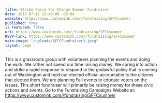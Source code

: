 ```yaml
---
title: Strike Force For Change Summer Fundraiser
date: 2017-07-17 12:40:00 -05:00
website: https://www.customink.com//fundraising/SFFCsummer
published: true
is featured: false
url: https://www.customink.com//fundraising/SFFCsummer
RSVP-link: https://www.customink.com//fundraising/SFFCsummer
main-image: "/uploads/SFFCFundraiser1.jpeg"
layout: page
---
```


This is a grassroots group with volunteers planning the events and doing the work. We rather not spend our time raising money. We spring into action and strike a rapid response to respond to the godawful policy that is coming out of Washington and hold our elected official accountable to the citizens that elected them. We are planning Fall events to educate voters on the issues. This short fundraiser will primarily  be raising money for these civic actions and events. Go to the Fundraising Campaigns Website at:   
https://www.customink.com//fundraising/SFFCsummer 